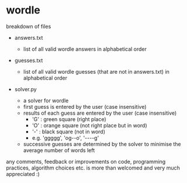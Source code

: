 # wordle

breakdown of files

- answers.txt
  - list of all valid wordle answers in alphabetical order

- guesses.txt
  - list of all valid wordle guesses (that are not in answers.txt) in alphabetical order

- solver.py
  - a solver for wordle
  - first guess is entered by the user (case insensitive)
  - results of each guess are entered by the user (case insensitive)
    - 'G' : green square (right place)
    - 'O' : orange square (not right place but in word)
    - '-' : black square (not in word)
    - e.g. 'ggggg', 'og--o', '----g'
  - successive guesses are determined by the solver to minimise the average number of words left

any comments, feedback or improvements on code, programming practices, algorithm choices etc. is more than welcomed and very much appreciated :)
